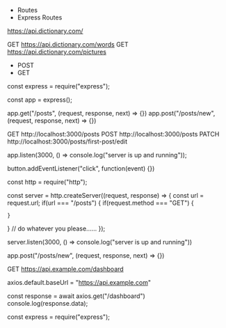- Routes
- Express Routes

https://api.dictionary.com/

GET https://api.dictionary.com/words
GET https://api.dictionary.com/pictures

- POST
- GET

const express = require("express");

const app = express();

app.get("/posts", (request, response, next) => {})
app.post("/posts/new", (request, response, next) => {})

GET http://localhost:3000/posts
POST http://localhost:3000/posts
PATCH http://localhost:3000/posts/first-post/edit

app.listen(3000, () => console.log("server is up and running"));

button.addEventListener("click", function(event) {})

const http = require("http");

const server = http.createServer((request, response) => {
const url = request.url;
if(url === "/posts") {
if(request.method === "GET") {

    }

}
// do whatever you please......
});

server.listen(3000, () => console.log("server is up and running"))

app.post("/posts/new", (request, response, next) => {})

GET https://api.example.com/dashboard

axios.default.baseUrl = "https://api.example.com"

const response = await axios.get("/dashboard")
console.log(response.data);





const express = require("express");

